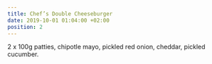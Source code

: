 ```yaml
---
title: Chef’s Double Cheeseburger
date: 2019-10-01 01:04:00 +02:00
position: 2
---
```


2 x 100g patties, chipotle mayo, pickled red onion, cheddar, pickled cucumber.
